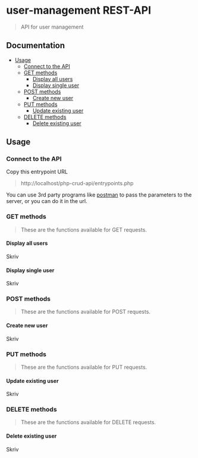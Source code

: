 # user-management REST-API
> API for user management

## Documentation
* [Usage](#Usage)
	- [Connect to the API](#connect-to-the-api)
	- [GET methods](#get-methods)
		- [Display all users](#display-all-users)
		- [Display single user](#display-single-user)
	- [POST methods](#post-methods)
		- [Create new user](#create-new-user)
	- [PUT methods](#put-methods)
		- [Update existing user](#update-existing-user)
	- [DELETE methods](#delete-methods)
		- [Delete existing user](#delete-existing-user)
	
 
## Usage

### Connect to the API
Copy this entrypoint URL
> http://localhost/php-crud-api/entrypoints.php

You can use 3rd party programs like [postman](#https://www.getpostman.com/) to pass the parameters to the server, or you can do it in the url.

### GET methods
> These are the functions available for GET requests.
#### Display all users
Skriv
#### Display single user
Skriv

### POST methods
> These are the functions available for POST requests.
#### Create new user
Skriv

### PUT methods
> These are the functions available for PUT requests.
#### Update existing user
Skriv

### DELETE methods
> These are the functions available for DELETE requests.
#### Delete existing user
Skriv
